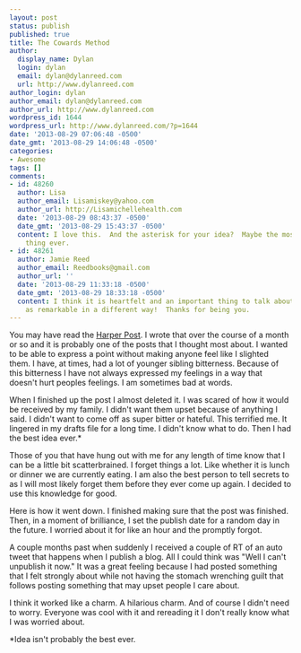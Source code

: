 ```yaml
---
layout: post
status: publish
published: true
title: The Cowards Method
author:
  display_name: Dylan
  login: dylan
  email: dylan@dylanreed.com
  url: http://www.dylanreed.com
author_login: dylan
author_email: dylan@dylanreed.com
author_url: http://www.dylanreed.com
wordpress_id: 1644
wordpress_url: http://www.dylanreed.com/?p=1644
date: '2013-08-29 07:06:48 -0500'
date_gmt: '2013-08-29 14:06:48 -0500'
categories:
- Awesome
tags: []
comments:
- id: 48260
  author: Lisa
  author_email: Lisamiskey@yahoo.com
  author_url: http://Lisamichellehealth.com
  date: '2013-08-29 08:43:37 -0500'
  date_gmt: '2013-08-29 15:43:37 -0500'
  content: I love this.  And the asterisk for your idea?  Maybe the most hilarious
    thing ever.
- id: 48261
  author: Jamie Reed
  author_email: Reedbooks@gmail.com
  author_url: ''
  date: '2013-08-29 11:33:18 -0500'
  date_gmt: '2013-08-29 18:33:18 -0500'
  content: I think it is heartfelt and an important thing to talk about. You are just
    as remarkable in a different way!  Thanks for being you.
---
```

<p>You may have read the <a href="http://www.dylanreed.com/?p=1639">Harper Post</a>. I wrote that over the course of a month or so and it is probably one of the posts that I thought most about. I wanted to be able to express a point without making anyone feel like I slighted them. I have, at times, had a lot of younger sibling bitterness. Because of this bitterness I have not always expressed my feelings in a way that doesn't hurt peoples feelings. I am sometimes bad at words.</p>
<p>When I finished up the post I almost deleted it. I was scared of how it would be received by my family. I didn't want them upset because of anything I said. I didn't want to come off as super bitter or hateful. This terrified me. It lingered in my drafts file for a long time. I didn't know what to do. Then I had the best idea ever.*</p>
<p>Those of you that have hung out with me for any length of time know that I can be a little bit scatterbrained. I forget things a lot. Like whether it is lunch or dinner we are currently eating. I am also the best person to tell secrets to as I will most likely forget them before they ever come up again. I decided to use this knowledge for good.</p>
<p>Here is how it went down. I finished making sure that the post was finished. Then, in a moment of brilliance, I set the publish date for a random day in the future. I worried about it for like an hour and the promptly forgot.</p>
<p>A couple months past when suddenly I received a couple of RT of an auto tweet that happens when I publish a blog. All I could think was "Well I can't unpublish it now." It was a great feeling because I had posted something that I felt strongly about while not having the stomach wrenching guilt that follows posting something that may upset people I care about.</p>
<p>I think it worked like a charm. A hilarious charm. And of course I didn't need to worry. Everyone was cool with it and rereading it I don't really know what I was worried about.</p>
<p>*Idea isn't probably the best ever.</p>
